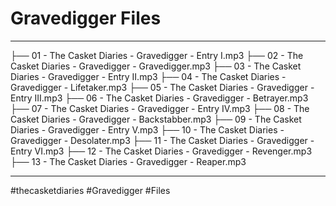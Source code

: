 # Gravedigger Files

---

├── 01 - The Casket Diaries - Gravedigger - Entry I.mp3
├── 02 - The Casket Diaries - Gravedigger - Gravedigger.mp3
├── 03 - The Casket Diaries - Gravedigger - Entry II.mp3
├── 04 - The Casket Diaries - Gravedigger - Lifetaker.mp3
├── 05 - The Casket Diaries - Gravedigger - Entry III.mp3
├── 06 - The Casket Diaries - Gravedigger - Betrayer.mp3
├── 07 - The Casket Diaries - Gravedigger - Entry IV.mp3
├── 08 - The Casket Diaries - Gravedigger - Backstabber.mp3
├── 09 - The Casket Diaries - Gravedigger - Entry V.mp3
├── 10 - The Casket Diaries - Gravedigger - Desolater.mp3
├── 11 - The Casket Diaries - Gravedigger - Entry VI.mp3
├── 12 - The Casket Diaries - Gravedigger - Revenger.mp3
├── 13 - The Casket Diaries - Gravedigger - Reaper.mp3

---

#thecasketdiaries #Gravedigger #Files 